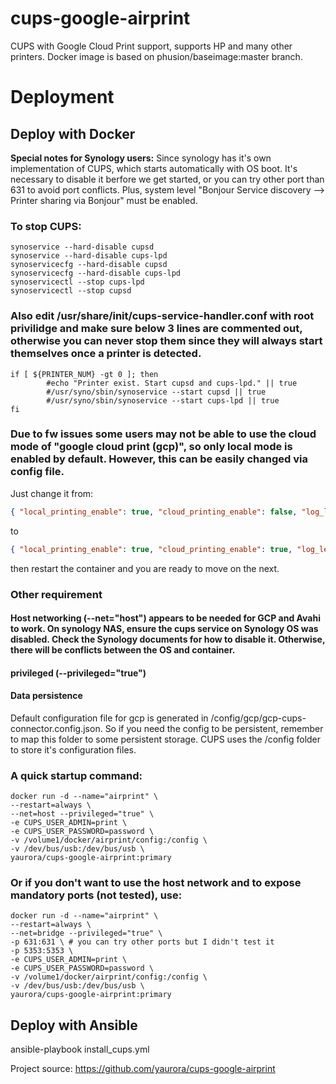 # cups-google-airprint
CUPS with Google Cloud Print support, supports HP and many other printers. 
Docker image is based on phusion/baseimage:master branch.

# Deployment

## Deploy with Docker
**Special notes for Synology users:**
Since synology has it's own implementation of CUPS, which starts automatically with OS boot. It's necessary to disable it berfore we get started, or you can try other port than 631 to avoid port conflicts. Plus, system level "Bonjour Service discovery --> Printer sharing via Bonjour" must be enabled.

### To stop CUPS:
```shell
synoservice --hard-disable cupsd
synoservice --hard-disable cups-lpd
synoservicecfg --hard-disable cupsd
synoservicecfg --hard-disable cups-lpd
synoservicectl --stop cups-lpd
synoservicectl --stop cupsd
```

### Also edit /usr/share/init/cups-service-handler.conf with root privilidge and make sure below 3 lines are commented out, otherwise you can never stop them since they will always start themselves once a printer is detected.
```shell
if [ ${PRINTER_NUM} -gt 0 ]; then
        #echo "Printer exist. Start cupsd and cups-lpd." || true
        #/usr/syno/sbin/synoservice --start cupsd || true
        #/usr/syno/sbin/synoservice --start cups-lpd || true
fi
```

### Due to fw issues some users may not be able to use the cloud mode of "google cloud print (gcp)", so only local mode is enabled by default. However, this can be easily changed via config file.


Just change it from:
```json
{ "local_printing_enable": true, "cloud_printing_enable": false, "log_level": "INFO", "log_file_name": "/tmp/cloud-print-connector" }
```
to
```json
{ "local_printing_enable": true, "cloud_printing_enable": true, "log_level": "INFO", "log_file_name": "/tmp/cloud-print-connector" }
```
then restart the container and you are ready to move on the next.

### Other requirement
#### Host networking (--net="host") appears to be needed for GCP and Avahi to work. On synology NAS, ensure the cups service on Synology OS was disabled. Check the Synology documents for how to disable it. Otherwise, there will be conflicts between the OS and container.

#### privileged (--privileged="true")

#### Data persistence
Default configuration file for gcp is generated in /config/gcp/gcp-cups-connector.config.json. So if you need the config to be persistent, remember to map this folder to some persistent storage.
CUPS uses the /config folder to store it's configuration files.

### A quick startup command: 
```shell
docker run -d --name="airprint" \
--restart=always \
--net=host --privileged="true" \
-e CUPS_USER_ADMIN=print \
-e CUPS_USER_PASSWORD=password \
-v /volume1/docker/airprint/config:/config \
-v /dev/bus/usb:/dev/bus/usb \
yaurora/cups-google-airprint:primary
```


### Or if you don't want to use the host network and to expose mandatory ports (not tested), use:

```shell
docker run -d --name="airprint" \
--restart=always \
--net=bridge --privileged="true" \
-p 631:631 \ # you can try other ports but I didn't test it
-p 5353:5353 \
-e CUPS_USER_ADMIN=print \
-e CUPS_USER_PASSWORD=password \
-v /volume1/docker/airprint/config:/config \
-v /dev/bus/usb:/dev/bus/usb \
yaurora/cups-google-airprint:primary
```

## Deploy with Ansible
ansible-playbook install_cups.yml 

Project source: https://github.com/yaurora/cups-google-airprint
